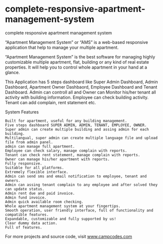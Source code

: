 # complete-responsive-apartment-management-system
complete responsive apartment management system

 “Apartment Management System” or “AMS” is a web-based responsive application that help to manage your multiple apartment.

“Apartment Management System” is the best software for managing highly customizable multiple apartment, flat, building or any kind of real estate properties. It will help you to control whole apartment in your hand at a glance.

This Application has 5 steps dashboard like Super Admin Dashboard, Admin Dashboard, Apartment Owner Dashbaord, Employee Dashboard and Tenant Dashboard. Admin can controll all and Owner can Monitor his/her tenant all activity with building information. Employee can check building activity. Tenant can add complain, rent statement etc.

System Features

    Built for apartment, useful for any building management.
    Five steps dashboard SUPER ADMIN, ADMIN, TENANT, EMPLOYEE, OWNER.
    Super admin can create multiple building and assing admin for each building.
    Multilangual, super admin can create multiple language file and upload file from admin panel.
    admin can manage full apartment.
    Employee can check salary, manage complain with reports.
    Tenant can check rent statement, manage complain with reports.
    Owner can manage his/her apartment with reports.
    Fully responsive.
    Suitable for all platforms.
    Extremely flexible interface.
    Admin can send sms and email notification to employee, tenant and owners.
    Admin can assing tenant complain to any employee and after solved they can update status.
    Admin rent due and paid invoice.
    Admin fund invoice.
    Admin quick available room checking.
    Whole apartment management system at your fingertips.
    Smooth operation, user friendly interface, full of functionality and compatible features.
    Expandable, customizable and fully supported by us!
    Clear dummy data action.
    Full of features.
    
For more projects and source code, visit www.campcodes.com
